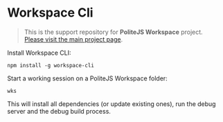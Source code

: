 Workspace Cli
=============

> This is the support repository for **PoliteJS Workspace** project.  
> [Please visit the main project page](https://github.com/PoliteJS/workspace).

Install Workspace CLI:

    npm install -g workspace-cli
    
Start a working session on a PoliteJS Workspace folder:

    wks
    
This will install all dependencies (or update existing ones), run the debug server and the debug build process.